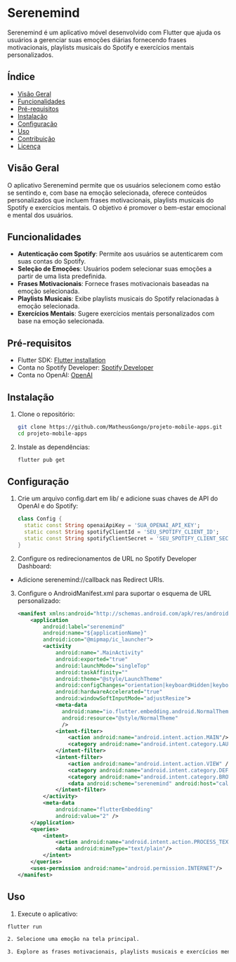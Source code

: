 # Serenemind

Serenemind é um aplicativo móvel desenvolvido com Flutter que ajuda os usuários a gerenciar suas emoções diárias fornecendo frases motivacionais, playlists musicais do Spotify e exercícios mentais personalizados.

## Índice

- [Visão Geral](#visão-geral)
- [Funcionalidades](#funcionalidades)
- [Pré-requisitos](#pré-requisitos)
- [Instalação](#instalação)
- [Configuração](#configuração)
- [Uso](#uso)
- [Contribuição](#contribuição)
- [Licença](#licença)

## Visão Geral

O aplicativo Serenemind permite que os usuários selecionem como estão se sentindo e, com base na emoção selecionada, oferece conteúdos personalizados que incluem frases motivacionais, playlists musicais do Spotify e exercícios mentais. O objetivo é promover o bem-estar emocional e mental dos usuários.

## Funcionalidades

- **Autenticação com Spotify**: Permite aos usuários se autenticarem com suas contas do Spotify.
- **Seleção de Emoções**: Usuários podem selecionar suas emoções a partir de uma lista predefinida.
- **Frases Motivacionais**: Fornece frases motivacionais baseadas na emoção selecionada.
- **Playlists Musicais**: Exibe playlists musicais do Spotify relacionadas à emoção selecionada.
- **Exercícios Mentais**: Sugere exercícios mentais personalizados com base na emoção selecionada.

## Pré-requisitos

- Flutter SDK: [Flutter installation](https://flutter.dev/docs/get-started/install)
- Conta no Spotify Developer: [Spotify Developer](https://developer.spotify.com/dashboard/login)
- Conta no OpenAI: [OpenAI](https://beta.openai.com/signup/)

## Instalação

1. Clone o repositório:

   ```bash
   git clone https://github.com/MatheusGongo/projeto-mobile-apps.git
   cd projeto-mobile-apps

2. Instale as dependências:

   ```bash
   flutter pub get


## Configuração

1. Crie um arquivo config.dart em lib/ e adicione suas chaves de API do OpenAI e do Spotify:

   ```dart
   class Config {
     static const String openaiApiKey = 'SUA_OPENAI_API_KEY';
     static const String spotifyClientId = 'SEU_SPOTIFY_CLIENT_ID';
     static const String spotifyClientSecret = 'SEU_SPOTIFY_CLIENT_SECRET';
   }

2. Configure os redirecionamentos de URL no Spotify Developer Dashboard:

- Adicione serenemind://callback nas Redirect URIs.

3. Configure o AndroidManifest.xml para suportar o esquema de URL personalizado:

   ```xml
   <manifest xmlns:android="http://schemas.android.com/apk/res/android">
       <application
           android:label="serenemind"
           android:name="${applicationName}"
           android:icon="@mipmap/ic_launcher">
           <activity
               android:name=".MainActivity"
               android:exported="true"
               android:launchMode="singleTop"
               android:taskAffinity=""
               android:theme="@style/LaunchTheme"
               android:configChanges="orientation|keyboardHidden|keyboard|screenSize|smallestScreenSize|locale|layoutDirection|fontScale|screenLayout|density|uiMode"
               android:hardwareAccelerated="true"
               android:windowSoftInputMode="adjustResize">
               <meta-data
                 android:name="io.flutter.embedding.android.NormalTheme"
                 android:resource="@style/NormalTheme"
                 />
               <intent-filter>
                   <action android:name="android.intent.action.MAIN"/>
                   <category android:name="android.intent.category.LAUNCHER"/>
               </intent-filter>
               <intent-filter>
                   <action android:name="android.intent.action.VIEW" />
                   <category android:name="android.intent.category.DEFAULT" />
                   <category android:name="android.intent.category.BROWSABLE" />
                   <data android:scheme="serenemind" android:host="callback" />
               </intent-filter>
           </activity>
           <meta-data
               android:name="flutterEmbedding"
               android:value="2" />
       </application>
       <queries>
           <intent>
               <action android:name="android.intent.action.PROCESS_TEXT"/>
               <data android:mimeType="text/plain"/>
           </intent>
       </queries>
       <uses-permission android:name="android.permission.INTERNET"/>
   </manifest>

## Uso

1. Execute o aplicativo:

```bash
flutter run

2. Selecione uma emoção na tela principal.

3. Explore as frases motivacionais, playlists musicais e exercícios mentais fornecidos com base na sua seleção.


